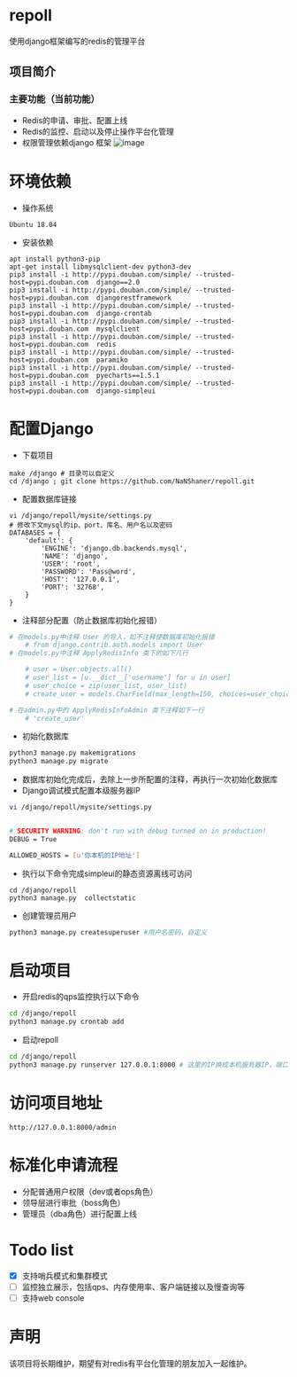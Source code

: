 # repoll
使用django框架编写的redis的管理平台

## 项目简介
### 主要功能（当前功能）
- Redis的申请、审批、配置上线
- Redis的监控、启动以及停止操作平台化管理
- 权限管理依赖django 框架
![image](https://github.com/NaNShaner/repoll/blob/master/images/main.png)

# 环境依赖
- 操作系统
```
Ubuntu 18.04
```
- 安装依赖
```
apt install python3-pip
apt-get install libmysqlclient-dev python3-dev
pip3 install -i http://pypi.douban.com/simple/ --trusted-host=pypi.douban.com  django==2.0
pip3 install -i http://pypi.douban.com/simple/ --trusted-host=pypi.douban.com  djangorestframework
pip3 install -i http://pypi.douban.com/simple/ --trusted-host=pypi.douban.com  django-crontab
pip3 install -i http://pypi.douban.com/simple/ --trusted-host=pypi.douban.com  mysqlclient
pip3 install -i http://pypi.douban.com/simple/ --trusted-host=pypi.douban.com  redis
pip3 install -i http://pypi.douban.com/simple/ --trusted-host=pypi.douban.com  paramiko
pip3 install -i http://pypi.douban.com/simple/ --trusted-host=pypi.douban.com  pyecharts==1.5.1
pip3 install -i http://pypi.douban.com/simple/ --trusted-host=pypi.douban.com  django-simpleui

```

# 配置Django
* 下载项目
```angular2html
make /django # 目录可以自定义
cd /django ; git clone https://github.com/NaNShaner/repoll.git
```
* 配置数据库链接
```
vi /django/repoll/mysite/settings.py
# 修改下文mysql的ip、port、库名、用户名以及密码
DATABASES = {
    'default': {
        'ENGINE': 'django.db.backends.mysql',
        'NAME': 'django',
        'USER': 'root',
        'PASSWORD': 'Pass@word',
        'HOST': '127.0.0.1',
        'PORT': '32768',
    }
}
```
* 注释部分配置（防止数据库初始化报错）
```bash
# 在models.py中注释 User 的导入，如不注释使数据库初始化报错
    # from django.contrib.auth.models import User
# 在models.py中注释 ApplyRedisInfo 类下的如下几行

    # user = User.objects.all()
    # user_list = [u.__dict__['username'] for u in user]
    # user_choice = zip(user_list, user_list)
    # create_user = models.CharField(max_length=150, choices=user_choice, null=True, verbose_name="申请人", default="")

# 在admin.py中的 ApplyRedisInfoAdmin 类下注释如下一行
    # 'create_user'

```
* 初始化数据库
```bash
python3 manage.py makemigrations
python3 manage.py migrate
```
* 数据库初始化完成后，去除上一步所配置的注释，再执行一次初始化数据库
* Django调试模式配置本级服务器IP
```bash
vi /django/repoll/mysite/settings.py


# SECURITY WARNING: don't run with debug turned on in production!
DEBUG = True

ALLOWED_HOSTS = [u'你本机的IP地址']
```
* 执行以下命令完成simpleui的静态资源离线可访问
```
cd /django/repoll
python3 manage.py  collectstatic
```
* 创建管理员用户
```bash
python3 manage.py createsuperuser #用户名密码，自定义
```
# 启动项目

* 开启redis的qps监控执行以下命令
```bash
cd /django/repoll
python3 manage.py crontab add
```
* 启动repoll
```bash
cd /django/repoll
python3 manage.py runserver 127.0.0.1:8000 # 这里的IP换成本机服务器IP，端口自定义
```
# 访问项目地址
```
http://127.0.0.1:8000/admin
```

# 标准化申请流程
* 分配普通用户权限（dev或者ops角色）
* 领导层进行审批（boss角色）
* 管理员（dba角色）进行配置上线

# Todo list
- [x] 支持哨兵模式和集群模式
- [ ] 监控独立展示，包括qps、内存使用率、客户端链接以及慢查询等
- [ ] 支持web console

# 声明
该项目将长期维护，期望有对redis有平台化管理的朋友加入一起维护。
